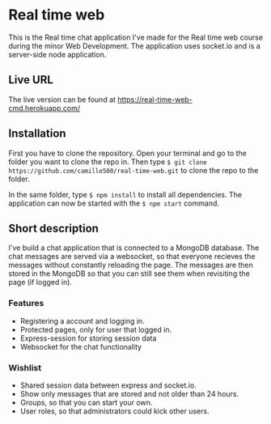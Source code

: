# Real time web

This is the Real time chat application I've made for the Real time web course during the minor Web Development. The application uses socket.io and is a server-side node application.

## Live URL

The live version can be found at https://real-time-web-cmd.herokuapp.com/

## Installation

First you have to clone the repository. Open your terminal and go to the folder you want to clone the repo in. Then type ```$ git clone https://github.com/camille500/real-time-web.git``` to clone the repo to the folder.

In the same folder, type ``$ npm install`` to install all dependencies. The application can now be started with the ```$ npm start``` command.

## Short description

I've build a chat application that is connected to a MongoDB database. The chat messages are served via a websocket, so that everyone recieves the messages without constantly reloading the page. The messages are then stored in the MongoDB so that you can still see them when revisiting the page (if logged in).

### Features

- Registering a account and logging in.
- Protected pages, only for user that logged in.
- Express-session for storing session data
- Websocket for the chat functionality

### Wishlist

* Shared session data between express and socket.io.
* Show only messages that are stored and not older than 24 hours.
* Groups, so that you can start your own.
* User roles, so that administrators could kick other users. 
